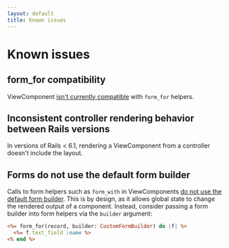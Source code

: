 ```yaml
---
layout: default
title: Known issues
---
```


# Known issues

## form_for compatibility

ViewComponent [isn't currently compatible](https://github.com/github/view_component/issues/241) with `form_for` helpers.

## Inconsistent controller rendering behavior between Rails versions

In versions of Rails < 6.1, rendering a ViewComponent from a controller doesn't include the layout.
## Forms do not use the default form builder

Calls to form helpers such as `form_with` in ViewComponents [do not use the default form builder](https://github.com/github/view_component/pull/1090#issue-753331927). This is by design, as it allows global state to change the rendered output of a component. Instead, consider passing a form builder into form helpers via the `builder` argument:

```html.erb
<%= form_for(record, builder: CustomFormBuilder) do |f| %>
  <%= f.text_field :name %>
<% end %>
```
